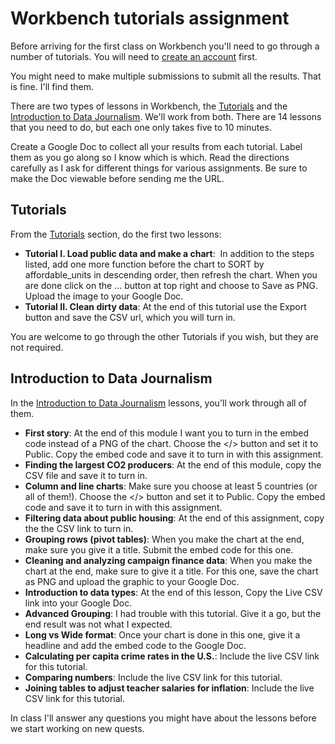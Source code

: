 # Workbench tutorials assignment

Before arriving for the first class on Workbench you'll need to go through a number of tutorials. You will need to [create an account](https://workbenchdata.com/) first.

You might need to make multiple submissions to submit all the results. That is fine. I'll find them.

There are two types of lessons in Workbench, the [Tutorials](https://app.workbenchdata.com/lessons) and the [Introduction to Data Journalism](https://app.workbenchdata.com/courses/intro-to-data-journalism). We'll work from both. There are 14 lessons that you need to do, but each one only takes five to 10 minutes.

Create a Google Doc to collect all your results from each tutorial. Label them as you go along so I know which is which. Read the directions carefully as I ask for different things for various assignments. Be sure to make the Doc viewable before sending me the URL.

## Tutorials

From the [Tutorials](https://app.workbenchdata.com/lessons) section, do the first two lessons:

- **Tutorial I. Load public data and make a chart**:  In addition to the steps listed, add one more function before the chart to SORT by affordable_units in descending order, then refresh the chart. When you are done click on the ... button at top right and choose to Save as PNG. Upload the image to your Google Doc.
- **Tutorial II. Clean dirty data**: At the end of this tutorial use the Export button and save the CSV url, which you will turn in.

You are welcome to go through the other Tutorials if you wish, but they are not required.

## Introduction to Data Journalism

In the [Introduction to Data Journalism](https://app.workbenchdata.com/courses/intro-to-data-journalism) lessons, you'll work through all of them.

- **First story**: At the end of this module I want you to turn in the embed code instead of a PNG of the chart. Choose the </> button and set it to Public. Copy the embed code and save it to turn in with this assignment.
- **Finding the largest CO2 producers**: At the end of this module, copy the CSV file and save it to turn in.
- **Column and line charts**: Make sure you choose at least 5 countries (or all of them!). Choose the </> button and set it to Public. Copy the embed code and save it to turn in with this assignment.
- **Filtering data about public housing**: At the end of this assignment, copy the the CSV link to turn in.
- **Grouping rows (pivot tables)**: When you make the chart at the end, make sure you give it a title. Submit the embed code for this one.
- **Cleaning and analyzing campaign finance data**: When you make the chart at the end, make sure to give it a title. For this one, save the chart as PNG and upload the graphic to your Google Doc.
- **Introduction to data types**: At the end of this lesson, Copy the Live CSV link into your Google Doc.
- **Advanced Grouping**: I had trouble with this tutorial. Give it a go, but the end result was not what I expected.
- **Long vs Wide format**: Once your chart is done in this one, give it a headline and add the embed code to the Google Doc.
- **Calculating per capita crime rates in the U.S.**: Include the live CSV link for this tutorial.
- **Comparing numbers**: Include the live CSV link for this tutorial.
- **Joining tables to adjust teacher salaries for inflation**: Include the live CSV link for this tutorial.

In class I'll answer any questions you might have about the lessons before we start working on new quests.
